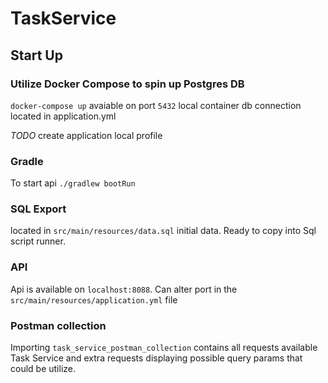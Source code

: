 # TaskService


## Start Up
### Utilize Docker Compose to spin up Postgres DB
`docker-compose up`
avaiable on port `5432`
local container db connection located in application.yml

*TODO* create application local profile

### Gradle 
To start api `./gradlew bootRun`

### SQL Export
located in `src/main/resources/data.sql` initial data. Ready to copy into Sql script runner.

### API
Api is available on `localhost:8088`. Can alter port in the `src/main/resources/application.yml` file

### Postman collection
Importing `task_service_postman_collection` contains all requests available Task Service and extra requests displaying 
possible query params that could be utilize.